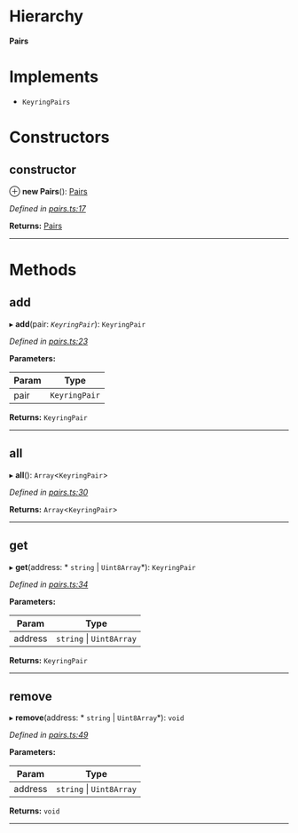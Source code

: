

# Hierarchy

**Pairs**

# Implements

* `KeyringPairs`

# Constructors

<a id="constructor"></a>

##  constructor

⊕ **new Pairs**(): [Pairs](_pairs_.pairs.md)

*Defined in [pairs.ts:17](https://github.com/polkadot-js/common/blob/0cb6e6c/packages/keyring/src/pairs.ts#L17)*

**Returns:** [Pairs](_pairs_.pairs.md)

___

# Methods

<a id="add"></a>

##  add

▸ **add**(pair: *`KeyringPair`*): `KeyringPair`

*Defined in [pairs.ts:23](https://github.com/polkadot-js/common/blob/0cb6e6c/packages/keyring/src/pairs.ts#L23)*

**Parameters:**

| Param | Type |
| ------ | ------ |
| pair | `KeyringPair` |

**Returns:** `KeyringPair`

___
<a id="all"></a>

##  all

▸ **all**(): `Array`<`KeyringPair`>

*Defined in [pairs.ts:30](https://github.com/polkadot-js/common/blob/0cb6e6c/packages/keyring/src/pairs.ts#L30)*

**Returns:** `Array`<`KeyringPair`>

___
<a id="get"></a>

##  get

▸ **get**(address: * `string` &#124; `Uint8Array`*): `KeyringPair`

*Defined in [pairs.ts:34](https://github.com/polkadot-js/common/blob/0cb6e6c/packages/keyring/src/pairs.ts#L34)*

**Parameters:**

| Param | Type |
| ------ | ------ |
| address |  `string` &#124; `Uint8Array`|

**Returns:** `KeyringPair`

___
<a id="remove"></a>

##  remove

▸ **remove**(address: * `string` &#124; `Uint8Array`*): `void`

*Defined in [pairs.ts:49](https://github.com/polkadot-js/common/blob/0cb6e6c/packages/keyring/src/pairs.ts#L49)*

**Parameters:**

| Param | Type |
| ------ | ------ |
| address |  `string` &#124; `Uint8Array`|

**Returns:** `void`

___

